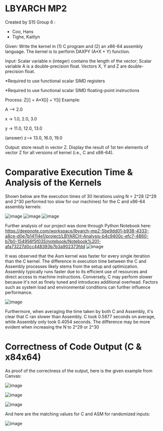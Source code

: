 # LBYARCH MP2
Created by S15 Group 6 :
- Coo, Hans
- Tighe, Kaitlyn
  
Given: 
Write the kernel in (1) C program and (2) an x86-64 assembly language. The kernel is to perform DAXPY (A*X + Y) function.

Input: Scalar variable n (integer) contains the length of the vector; Scalar variable A is a double-precision float. Vectors X, Y and Z are double-precision float.

*Required to use functional scalar SIMD registers

*Required to use functional scalar SIMD floating-point instructions

Process: Z[i] = A*X[i] + Y[i] Example:

A --> 2.0

x -> 1.0, 2.0, 3.0

y -> 11.0, 12.0, 13.0

(answer) z--> 13.0, 16.0, 19.0

Output: store result in vector Z. Display the result of 1st ten elements of vector Z for all versions of kernel (i.e., C and x86-64).

# Comparative Execution Time & Analysis of the Kernels
Shown below are the execution times of 30 iterations using N = 2^28 (2^29 and 2^30 performed too slow for our machines) for the C and x86-64 assembly kernels:

![image](https://github.com/kaitiepiee/LBYARCH-MP2/assets/106811041/9c79f686-5c2d-4030-887a-5a4efd5d38cb)
![image](https://github.com/kaitiepiee/LBYARCH-MP2/assets/106811041/1f8e0409-f988-4f2b-b3d7-7802b57c3916)
![image](https://github.com/kaitiepiee/LBYARCH-MP2/assets/106811041/228efa4b-cb4c-454d-bf0c-195ff7d83dd5)

Further analysis of our project was done through Python Notebook here: https://deepnote.com/workspace/lbyarch-mp2-5be9dd01-b938-4333-a8ce-d0e7b14114e1/project/LBYARCH-Analysis-b4c9400c-efc7-4860-b7b0-154956f5f035/notebook/Notebook%201-afa73227d0cc448393b7b3a902373fdd
![image](https://github.com/kaitiepiee/LBYARCH-MP2/assets/79103680/fbf4867a-6151-4130-8d9b-fc3bc40b42ab)

It was observed that the Asm kernel was faster for every single iteration than the C kernel. The difference in execution time between the C and Assembly processes likely stems from the setup and optimization. Assembly typically runs faster due to its efficient use of resources and direct access to machine instructions. Conversely, C may perform slower because it's not as finely tuned and introduces additional overhead. Factors such as system load and environmental conditions can further influence performance. 

![image](https://github.com/kaitiepiee/LBYARCH-MP2/assets/79103680/3e602ea2-8df8-4a60-bbd7-2663b8811cc6)

Furthermore, when averaging the time taken by both C and Assembly, it's clear that C ran slower than Assembly. C took 0.5877 seconds on average, while Assembly only took 0.4054 seconds. The difference may be more evident when increasing the N to 2^29 or 2^30

# Correctness of Code Output (C & x84x64)
As proof of the correctness of the output, here is the given example from Canvas:

![image](https://github.com/kaitiepiee/LBYARCH-MP2/assets/106811041/56a679cf-fdbc-444c-a233-b37ecaedf027)

![image](https://github.com/kaitiepiee/LBYARCH-MP2/assets/106811041/ec2ed6cf-a09f-424f-99ab-55a3abbd1044)

![image](https://github.com/kaitiepiee/LBYARCH-MP2/assets/106811041/f0afc536-f904-44a5-a312-75a023494ce2)

And here are the matching values for C and ASM for randomized inputs:

![image](https://github.com/kaitiepiee/LBYARCH-MP2/assets/106811041/45f79431-076d-4287-8344-448640ecb396)
